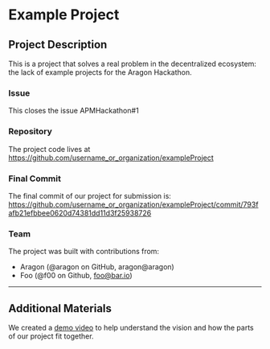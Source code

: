 # Example Project

## Project Description
This is a project that solves a real problem in the decentralized ecosystem: the lack of example projects for the Aragon Hackathon.

### Issue

This closes the issue APMHackathon#1

### Repository

The project code lives at https://github.com/username_or_organization/exampleProject

### Final Commit

The final commit of our project for submission is:
https://github.com/username_or_organization/exampleProject/commit/793fafb21efbbee0620d74381dd11d3f25938726

### Team

The project was built with contributions from:

- Aragon (@aragon on GitHub, aragon@aragon)
- Foo (@f00 on Github, foo@bar.io)

---

## Additional Materials

We created a [demo video]() to help understand the vision and how the parts of our project fit together.
